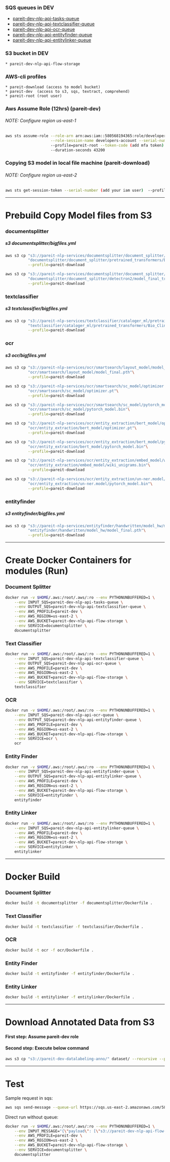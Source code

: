   ### SQS queues in DEV

* [pareit-dev-nlp-api-tasks-queue](https://sqs.us-east-2.amazonaws.com/580568194365/pareit-dev-nlp-api-tasks-queue)
* [pareit-dev-nlp-api-textclassifier-queue](https://sqs.us-east-2.amazonaws.com/580568194365/pareit-dev-nlp-api-textclassifier-queue)
* [pareit-dev-nlp-api-ocr-queue](https://sqs.us-east-2.amazonaws.com/580568194365/pareit-dev-nlp-api-ocr-queue)
* [pareit-dev-nlp-api-entityfinder-queue](https://sqs.us-east-2.amazonaws.com/580568194365/pareit-dev-nlp-api-entityfinder-queue)
* [pareit-dev-nlp-api-entitylinker-queue](https://sqs.us-east-2.amazonaws.com/580568194365/pareit-dev-nlp-api-entitylinker-queue)

### S3 bucket in DEV

```
* pareit-dev-nlp-api-flow-storage
```

### AWS-cli profiles

```
* pareit-download (access to model bucket)
* pareit-dev  (access to s3, sqs, textract, comprehend)
* pareit-root (root user)
```

### Aws Assume Role (12hrs) (pareit-dev)

###### NOTE: Configure region us-east-1

```bash
aws sts assume-role --role-arn arn:aws:iam::580568194365:role/developers-access \
                    --role-session-name developers-account --serial-number (add your iam user) \
                    --profile=pareit-root --token-code (add mfa token) \
                    --duration-seconds 43200
```

### Copying S3 model in local file machine (pareit-download)

###### NOTE: Configure region us-east-2

```bash
aws sts get-session-token --serial-number (add your iam user)  --profile=pareit-root --token-code (add mfa token)
```

___

# Prebuild Copy Model files from S3

### documentsplitter

##### s3 documentsplitter/bigfiles.yml

```bash
aws s3 cp "s3://pareit-nlp-services/documentsplitter/document_splitter/pretrained_transformers/Bio_ClinicalBERT/pytorch_model.bin"\
          "documentsplitter/document_splitter/pretrained_transformers/Bio_ClinicalBERT/pytorch_model.bin"\
          --profile=pareit-download

aws s3 cp "s3://pareit-nlp-services/documentsplitter/document_splitter/detectron2/model_final_trimmed.pth"\
          "documentsplitter/document_splitter/detectron2/model_final_trimmed.pth"\
          --profile=pareit-download
```

### textclassifier

##### s3 textclassifier/bigfiles.yml

```bash
aws s3 cp "s3://pareit-nlp-services/textclassifier/cataloger_ml/pretrained_transformers/Bio_ClinicalBERT/pytorch_model.bin"\
          "textclassifier/cataloger_ml/pretrained_transformers/Bio_ClinicalBERT/pytorch_model.bin"\
          --profile=pareit-download
```

### ocr

##### s3 ocr/bigfiles.yml

```bash
aws s3 cp "s3://pareit-nlp-services/ocr/smartsearch/layout_model/model_final.pth"\
          "ocr/smartsearch/layout_model/model_final.pth"\
          --profile=pareit-download

aws s3 cp "s3://pareit-nlp-services/ocr/smartsearch/sc_model/optimizer.pt"\
          "ocr/smartsearch/sc_model/optimizer.pt"\
          --profile=pareit-download

aws s3 cp "s3://pareit-nlp-services/ocr/smartsearch/sc_model/pytorch_model.bin"\
          "ocr/smartsearch/sc_model/pytorch_model.bin"\
          --profile=pareit-download

aws s3 cp "s3://pareit-nlp-services/ocr/entity_extraction/bert_model/optimizer.pt"\
          "ocr/entity_extraction/bert_model/optimizer.pt"\
          --profile=pareit-download

aws s3 cp "s3://pareit-nlp-services/ocr/entity_extraction/bert_model/pytorch_model.bin"\
          "ocr/entity_extraction/bert_model/pytorch_model.bin"\
          --profile=pareit-download

aws s3 cp "s3://pareit-nlp-services/ocr/entity_extraction/embed_model/wiki_unigrams.bin"\
          "ocr/entity_extraction/embed_model/wiki_unigrams.bin"\
          --profile=pareit-download

aws s3 cp "s3://pareit-nlp-services/ocr/entity_extraction/un-ner.model/pytorch_model.bin"\
          "ocr/entity_extraction/un-ner.model/pytorch_model.bin"\
          --profile=pareit-download
```

### entityfinder

##### s3 entityfinder/bigfiles.yml

```bash
aws s3 cp "s3://pareit-nlp-services/entityfinder/handwritten/model_hw/model_final.pth"\
          "entityfinder/handwritten/model_hw/model_final.pth"\
          --profile=pareit-download
```

___

# Create Docker Containers for modules (Run)

### Document Splitter

```bash
docker run -v $HOME/.aws:/root/.aws/:ro --env PYTHONUNBUFFERED=1 \
    --env INPUT_SQS=pareit-dev-nlp-api-tasks-queue \
    --env OUTPUT_SQS=pareit-dev-nlp-api-textclassifier-queue \
    --env AWS_PROFILE=pareit-dev \
    --env AWS_REGION=us-east-2 \
    --env AWS_BUCKET=pareit-dev-nlp-api-flow-storage \
    --env SERVICE=documentsplitter \
    documentsplitter
```

### Text Classifier

```bash
docker run -v $HOME/.aws:/root/.aws/:ro --env PYTHONUNBUFFERED=1 \
    --env INPUT_SQS=pareit-dev-nlp-api-textclassifier-queue \
    --env OUTPUT_SQS=pareit-dev-nlp-api-ocr-queue \
    --env AWS_PROFILE=pareit-dev \
    --env AWS_REGION=us-east-2 \
    --env AWS_BUCKET=pareit-dev-nlp-api-flow-storage \
    --env SERVICE=textclassifier \
    textclassifier
```

### OCR

```bash
docker run -v $HOME/.aws:/root/.aws/:ro --env PYTHONUNBUFFERED=1 \
    --env INPUT_SQS=pareit-dev-nlp-api-ocr-queue \
    --env OUTPUT_SQS=pareit-dev-nlp-api-entityfinder-queue \
    --env AWS_PROFILE=pareit-dev \
    --env AWS_REGION=us-east-2 \
    --env AWS_BUCKET=pareit-dev-nlp-api-flow-storage \
    --env SERVICE=ocr \
    ocr
```

### Entity Finder

```bash
docker run -v $HOME/.aws:/root/.aws/:ro --env PYTHONUNBUFFERED=1 \
    --env INPUT_SQS=pareit-dev-nlp-api-entityfinder-queue \
    --env OUTPUT_SQS=pareit-dev-nlp-api-entitylinker-queue \
    --env AWS_PROFILE=pareit-dev \
    --env AWS_REGION=us-east-2 \
    --env AWS_BUCKET=pareit-dev-nlp-api-flow-storage \
    --env SERVICE=entityfinder \
    entityfinder
```

### Entity Linker

```bash
docker run -v $HOME/.aws:/root/.aws/:ro --env PYTHONUNBUFFERED=1 \
    --env INPUT_SQS=pareit-dev-nlp-api-entitylinker-queue \
    --env AWS_PROFILE=pareit-dev \
    --env AWS_REGION=us-east-2 \
    --env AWS_BUCKET=pareit-dev-nlp-api-flow-storage \
    --env SERVICE=entitylinker \
    entitylinker
```

___

# Docker Build

### Document Splitter

```bash
docker build -t documentsplitter -f documentsplitter/Dockerfile .
```

### Text Classifier

```bash
docker build -t textclassifier -f textclassifier/Dockerfile .
```

### OCR

```bash
docker build -t ocr -f ocr/Dockerfile .
```

### Entity Finder

```bash
docker build -t entityfinder -f entityfinder/Dockerfile .
```

### Entity Linker

```bash
docker build -t entitylinker -f entitylinker/Dockerfile .
```

___

# Download Annotated Data from S3

#### First step: Assume pareit-dev role

#### Second step: Execute below command

```bash
aws s3 cp "s3://pareit-dev-datalabeling-anno/" dataset/ --recursive --profile pareit-dev --sse-c-key fileb://s3_sse_key.bin --sse-c AES256
```

___

# Test

Sample request in sqs:

```bash
aws sqs send-message --queue-url https://sqs.us-east-2.amazonaws.com/580568194365/pareit-dev-nlp-api-tasks-queue --message-body "{\"payload\": [\"s3://pareit-dev-nlp-api-flow-storage/pdfs/2018.09.20 Dilanchian - Report.pdf\"], \"requestId\": \"20220711test\", \"postbackUrl\": \"https://eobcudpdzzgbx6k.m.pipedream.net\", \"userId\": \"1\"}" --delay-seconds 2 --profile=pareit-dev
```

Direct run without queue:

```bash
docker run -v $HOME/.aws:/root/.aws/:ro --env PYTHONUNBUFFERED=1 \
    --env INPUT_MESSAGE="{\"payload\": [\"s3://pareit-dev-nlp-api-flow-storage/pdfs/[MD] FISHMAN -- B+R Dr. Mobin Updated all B+R.pdf\"], \"requestId\": \"20220711test\", \"postbackUrl\": \"https://eobcudpdzzgbx6k.m.pipedream.net\", \"userId\": \"1\"}"\
    --env AWS_PROFILE=pareit-dev \
    --env AWS_REGION=us-east-2 \
    --env AWS_BUCKET=pareit-dev-nlp-api-flow-storage \
    --env SERVICE=documentsplitter \
    documentsplitter
```
